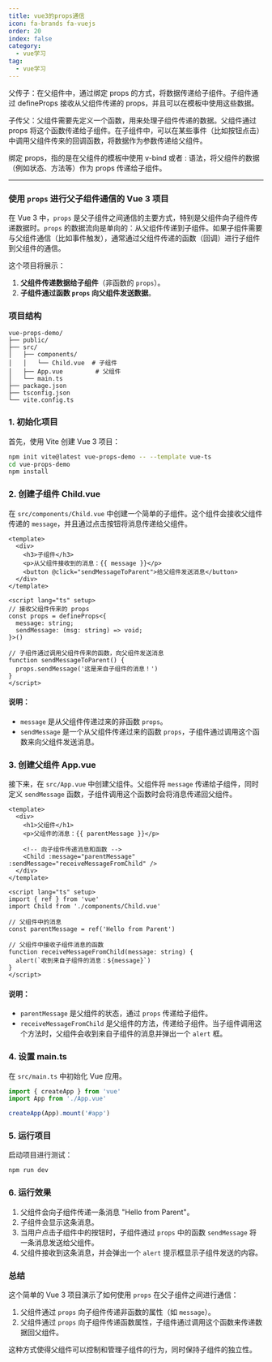 ```yaml
---
title: vue3的props通信
icon: fa-brands fa-vuejs
order: 20
index: false
category:
  - vue学习
tag:
  - vue学习
---
```





父传子：在父组件中，通过绑定 props 的方式，将数据传递给子组件。子组件通过 defineProps 接收从父组件传递的 props，并且可以在模板中使用这些数据。


子传父：父组件需要先定义一个函数，用来处理子组件传递的数据。父组件通过 props 将这个函数传递给子组件。在子组件中，可以在某些事件（比如按钮点击）中调用父组件传来的回调函数，将数据作为参数传递给父组件。

绑定 props，指的是在父组件的模板中使用 v-bind 或者 : 语法，将父组件的数据（例如状态、方法等）作为 props 传递给子组件。



------



### 使用 `props` 进行父子组件通信的 Vue 3 项目

在 Vue 3 中，`props` 是父子组件之间通信的主要方式，特别是父组件向子组件传递数据时。`props` 的数据流向是单向的：从父组件传递到子组件。如果子组件需要与父组件通信（比如事件触发），通常通过父组件传递的函数（回调）进行子组件到父组件的通信。

这个项目将展示：
1. **父组件传递数据给子组件**（非函数的 `props`）。
2. **子组件通过函数 `props` 向父组件发送数据**。

### 项目结构
```
vue-props-demo/
├── public/
├── src/
│   ├── components/
│   │   └── Child.vue  # 子组件
│   ├── App.vue         # 父组件
│   └── main.ts
├── package.json
├── tsconfig.json
└── vite.config.ts
```

### 1. 初始化项目

首先，使用 Vite 创建 Vue 3 项目：

```bash
npm init vite@latest vue-props-demo -- --template vue-ts
cd vue-props-demo
npm install
```

### 2. 创建子组件 Child.vue

在 `src/components/Child.vue` 中创建一个简单的子组件。这个组件会接收父组件传递的 `message`，并且通过点击按钮将消息传递给父组件。

```vue
<template>
  <div>
    <h3>子组件</h3>
    <p>从父组件接收到的消息：{{ message }}</p>
    <button @click="sendMessageToParent">给父组件发送消息</button>
  </div>
</template>

<script lang="ts" setup>
// 接收父组件传来的 props
const props = defineProps<{
  message: string;
  sendMessage: (msg: string) => void;
}>()

// 子组件通过调用父组件传来的函数，向父组件发送消息
function sendMessageToParent() {
  props.sendMessage('这是来自子组件的消息！')
}
</script>
```

#### 说明：
- `message` 是从父组件传递过来的非函数 `props`。
- `sendMessage` 是一个从父组件传递过来的函数 `props`，子组件通过调用这个函数来向父组件发送消息。

### 3. 创建父组件 App.vue

接下来，在 `src/App.vue` 中创建父组件。父组件将 `message` 传递给子组件，同时定义 `sendMessage` 函数，子组件调用这个函数时会将消息传递回父组件。

```vue
<template>
  <div>
    <h1>父组件</h1>
    <p>父组件的消息：{{ parentMessage }}</p>
    
    <!-- 向子组件传递消息和函数 -->
    <Child :message="parentMessage" :sendMessage="receiveMessageFromChild" />
  </div>
</template>

<script lang="ts" setup>
import { ref } from 'vue'
import Child from './components/Child.vue'

// 父组件中的消息
const parentMessage = ref('Hello from Parent')

// 父组件中接收子组件消息的函数
function receiveMessageFromChild(message: string) {
  alert(`收到来自子组件的消息：${message}`)
}
</script>
```

#### 说明：
- `parentMessage` 是父组件的状态，通过 `props` 传递给子组件。
- `receiveMessageFromChild` 是父组件的方法，传递给子组件。当子组件调用这个方法时，父组件会收到来自子组件的消息并弹出一个 `alert` 框。

### 4. 设置 main.ts

在 `src/main.ts` 中初始化 Vue 应用。

```ts
import { createApp } from 'vue'
import App from './App.vue'

createApp(App).mount('#app')
```

### 5. 运行项目

启动项目进行测试：

```bash
npm run dev
```

### 6. 运行效果
1. 父组件会向子组件传递一条消息 "Hello from Parent"。
2. 子组件会显示这条消息。
3. 当用户点击子组件中的按钮时，子组件通过 `props` 中的函数 `sendMessage` 将一条消息发送给父组件。
4. 父组件接收到这条消息，并会弹出一个 `alert` 提示框显示子组件发送的内容。

### 总结

这个简单的 Vue 3 项目演示了如何使用 `props` 在父子组件之间进行通信：
1. 父组件通过 `props` 向子组件传递非函数的属性（如 `message`）。
2. 父组件通过 `props` 向子组件传递函数属性，子组件通过调用这个函数来传递数据回父组件。

这种方式使得父组件可以控制和管理子组件的行为，同时保持子组件的独立性。